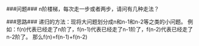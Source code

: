 ###问题###
n阶楼梯，每次走一步或者两步，请问有几种走法？

###思路###
递归的方法：现将大问题划分成n和n-1和n-2等之类的小问题。
例如：f(n)代表已经走了n阶了，f(n-1)代表已经走了n-1阶了，f(n-2)代表已经走了n-2阶了。
那么f(n)=f(n-1)+f(n-2)